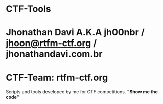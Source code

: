 # CTF-Tools

# Jhonathan Davi A.K.A jh00nbr / jhoon@rtfm-ctf.org / jhonathandavi.com.br
# CTF-Team: rtfm-ctf.org

Scripts and tools developed by me for CTF competitions. <b>"Show me the code"</b>

